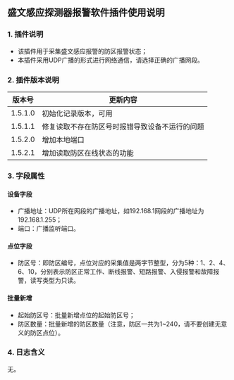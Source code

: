 盛文感应探测器报警软件插件使用说明
---------
### 1. 插件说明
- 该插件用于采集盛文感应报警的防区报警状态；
- 本插件采用UDP广播的形式进行网络通信，请选择正确的广播网段。

### 2. 插件版本说明

| 版本号     | 更新内容                    |
|---------|-------------------------|
| 1.5.1.0 | 初始化记录版本，可用              |
| 1.5.1.1 | 修复读取不存在防区号时报错导致设备不运行的问题 |
| 1.5.2.0 | 增加本地端口                  |
| 1.5.2.1 | 增加读取防区在线状态的功能           |

### 3. 字段属性
#### 设备字段
- 广播地址：UDP所在网段的广播地址，如192.168.1网段的广播地址为192.168.1.255；
- 端口：广播监听端口。

#### 点位字段
- 防区号：即防区编号，点位对应的采集值是两字节整型，分为5种：1、2、4、6、10，分别表示防区正常工作、断线报警、短路报警、入侵报警和故障报警，读写类型为只读。

#### 批量新增
- 起始防区号：批量新增点位的起始防区号；
- 防区数量：批量新增的防区数量（注意，防区一共为1~240，请不要创建无意义的防区点位）。

### 4. 日志含义
无。